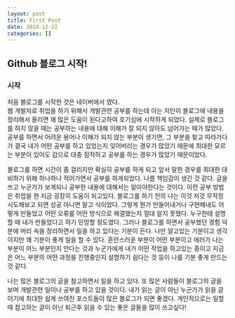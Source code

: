 ```yaml
---
layout: post
title: First Post
date: 2018-12-22
categories: []
---
```


## Github 블로그 시작!

### 시작

처음 블로그를 시작한 것은 네이버에서 였다. <br>
웹 개발자로 취업을 하기 위해서 개발관련 공부를 하는데 아는 지인이 블로그에 내용을 정리해서 올리면 꽤 많은 도움이 된다고하여
호기심에 시작하게 되었다. 실제로 블로그를 하지 않을 때는 공부하는 내용에 대해 이해가 잘 되지 않아도 넘어가는 때가 많았다.
공부를 하면서 어려운 용어나 이해가 되지 않는 부분이 생기면, 그 부분을 찾고 따라가다가 결국 내가 어떤 공부를 하고 있었는지 
잊어버리는 경우가 많았기 때문에 최대한 모르는 부분이 있어도 감으로 대충 짐작하고 공부를 하는 경우가 많았기 때문이었다.<br>

블로그를 하면 시간이 좀 걸리지만 확실히 공부를 하게 되고 앞서 말한 경우를 최대한 대비하기 위해 하나하나 적어가면서 공부를 
하게되었다. 나름 책임감이 생긴 것 같다. 글을 쓰고 누군가가 보게되니 공부한 내용에 대해서는 알아야한다는 것이다. 이런 공부 방법은
취업을 한 지금 굉장히 도움이 되고있다. 블로그를 하기 전의 나는 이것 저것 무작정 시도해보고 되면 성공 아니면 말고 식이었다. 
그렇게 뭔가 만들어내거나 구현해내도 어떻게 만들었고 어떤 오류를 어떤 방식으로 해결했는지 절대 알지 못했다. 
누구한테 설명할 때 내가 만들었다고 하기 민망할 정도였다. 그러나 블로그를 하면서 공부했던 경험 덕분에 머리 속을 정리하면서 
일을 하고 있다는 기분이 든다. 나만 알고있는 기분이고 생각이지만 꽤 기분이 좋게 일을 할 수 있다. 
혼란스러운 부분이 어떤 부분이고 에러가 나는 부분이 어느 부분인지 안다는 것과 누군가에게 내가 어떤 작업을 하고있는 중이고
지금은 어느 부분의 어떤 과정을 진행중인지 설명하기 쉽다는 것 등이 나를 기분 좋게 만드는 것 같다. 

나는 많은 블로그의 글을 참고하면서 일을 하고 있다. 또 많은 사람들이 블로그의 글을 보며 개발관련 일이나 공부를 하고 있을 것이다.
내가 읽는 글이 아닌 누군가가 읽을 글이기에 최대한 쉽게 쓰여진 포스트들이 많은 블로그가 되면 좋겠다. 
개인적으로는 일할 때 참고하는 글이 아닌 퇴근후 읽을 수 있는 좋은 글들을 많이 쓰고싶다!
